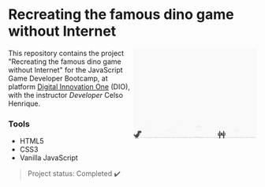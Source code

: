 # Recreating the famous dino game without Internet


<img src="img/dino-game.png" alt="snakegame" width="250" align="right"/> This repository contains the project "Recreating the famous dino game without Internet" for the JavaScript Game Developer Bootcamp, at platform <u>Digital Innovation One</u> (DIO), with the instructor *Developer* Celso Henrique.

### Tools
- HTML5
- CSS3
- Vanilla JavaScript


> Project status: Completed :heavy_check_mark:
